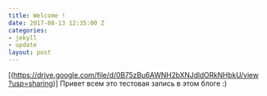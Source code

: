 ```yaml
---
title: Welcome !
date: 2017-08-13 12:35:00 Z
categories:
- jekyll
- update
layout: post
---
```


[(https://drive.google.com/file/d/0B75zBu6AWNH2bXNJdldORkNHbkU/view?usp=sharing)]
Привет всем это тестовая запись в этом блоге :)